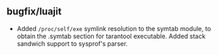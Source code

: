 ## bugfix/luajit

* Added `/proc/self/exe` symlink resolution to the
symtab module, to obtain the .symtab section for
tarantool executable. Added stack sandwich support
to sysprof's parser.
